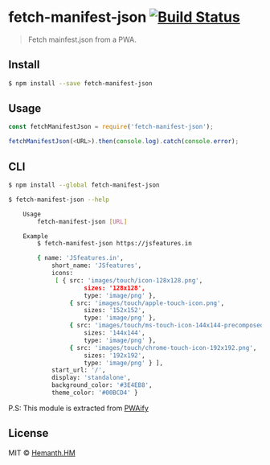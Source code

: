 # fetch-manifest-json [![Build Status](https://travis-ci.org/hemanth/fetch-manifest-json.svg?branch=master)](https://travis-ci.org/hemanth/fetch-manifest-json)

> Fetch mainfest.json from a PWA.


## Install

``` sh
$ npm install --save fetch-manifest-json
```


## Usage

```js
const fetchManifestJson = require('fetch-manifest-json');

fetchManifestJson(<URL>).then(console.log).catch(console.error);
```

## CLI

``` sh
$ npm install --global fetch-manifest-json
```

``` sh
$ fetch-manifest-json --help

	Usage
		fetch-manifest-json [URL]

	Example
		$ fetch-manifest-json https://jsfeatures.in

		{ name: 'JSfeatures.in',
			short_name: 'JSfeatures',
			icons:
			 [ { src: 'images/touch/icon-128x128.png',
					 sizes: '128x128',
					 type: 'image/png' },
				 { src: 'images/touch/apple-touch-icon.png',
					 sizes: '152x152',
					 type: 'image/png' },
				 { src: 'images/touch/ms-touch-icon-144x144-precomposed.png',
					 sizes: '144x144',
					 type: 'image/png' },
				 { src: 'images/touch/chrome-touch-icon-192x192.png',
					 sizes: '192x192',
					 type: 'image/png' } ],
			start_url: '/',
			display: 'standalone',
			background_color: '#3E4EB8',
			theme_color: '#00BCD4' }
```

P.S: This module is extracted from [PWAify](https://github.com/vladikoff/PWAify)

## License

MIT © [Hemanth.HM](https://h3manth.com)
